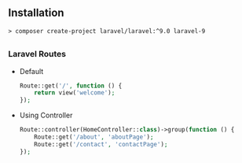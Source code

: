 ## Installation

    > composer create-project laravel/laravel:^9.0 laravel-9

##
 
### Laravel Routes

- Default

    ```php
    Route::get('/', function () {
        return view('welcome');
    });
    ```

- Using Controller

    ```php
    Route::controller(HomeController::class)->group(function () {
        Route::get('/about', 'aboutPage');
        Route::get('/contact', 'contactPage');
    });
    ```







